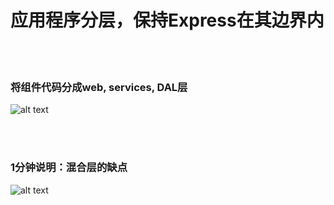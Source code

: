 # 应用程序分层，保持Express在其边界内

<br/><br/>
 
 ### 将组件代码分成web, services, DAL层
![alt text](https://github.com/i0natan/nodebestpractices/blob/master/assets/images/structurebycomponents.PNG "Separate component code into layers")

 <br/><br/> 

### 1分钟说明：混合层的缺点
![alt text](https://github.com/i0natan/nodebestpractices/blob/master/assets/images/keepexpressinweb.gif "The downside of mixing layers")
